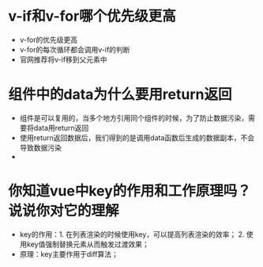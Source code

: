 # v-if和v-for哪个优先级更高
- v-for的优先级更高
- v-for的每次循环都会调用v-if的判断
- 官网推荐将v-if移到父元素中
  
# 组件中的data为什么要用return返回
- 组件是可以复用的，当多个地方引用同个组件的时候，为了防止数据污染，需要将data用return返回
- 使用return返回数据后，我们得到的是调用data函数后生成的数据副本，不会导致数据污染
- 

# 你知道vue中key的作用和工作原理吗？说说你对它的理解
- key的作用：1. 在列表渲染的时候使用key，可以提高列表渲染的效率； 2. 使用key值强制替换元素从而触发过渡效果；
- 原理：key主要作用于diff算法；
